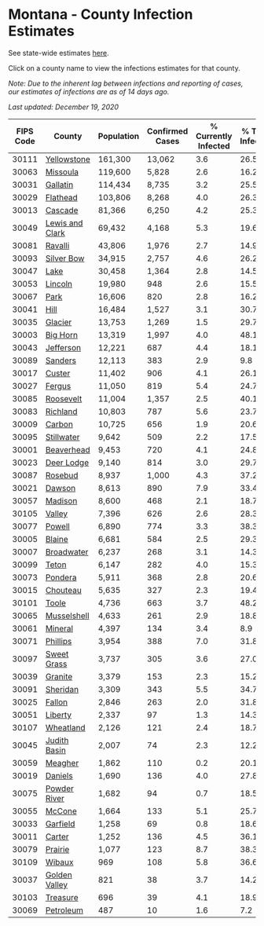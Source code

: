 # Montana - County Infection Estimates

See state-wide estimates [here](/infections/us-mt).

Click on a county name to view the infections estimates for that county.

*Note: Due to the inherent lag between infections and reporting of cases, our estimates of infections are as of 14 days ago.*

*Last updated: December 19, 2020*

|   FIPS Code |                             County |   Population |   Confirmed Cases |   % Currently Infected |   % Total Infected |
|-------------|------------------------------------|--------------|-------------------|------------------------|--------------------|
|       30111 |         [Yellowstone](yellowstone) |      161,300 |            13,062 |                    3.6 |               26.5 |
|       30063 |               [Missoula](missoula) |      119,600 |             5,828 |                    2.6 |               16.2 |
|       30031 |               [Gallatin](gallatin) |      114,434 |             8,735 |                    3.2 |               25.5 |
|       30029 |               [Flathead](flathead) |      103,806 |             8,268 |                    4.0 |               26.3 |
|       30013 |                 [Cascade](cascade) |       81,366 |             6,250 |                    4.2 |               25.3 |
|       30049 | [Lewis and Clark](lewis-and-clark) |       69,432 |             4,168 |                    5.3 |               19.6 |
|       30081 |                 [Ravalli](ravalli) |       43,806 |             1,976 |                    2.7 |               14.9 |
|       30093 |           [Silver Bow](silver-bow) |       34,915 |             2,757 |                    4.6 |               26.2 |
|       30047 |                       [Lake](lake) |       30,458 |             1,364 |                    2.8 |               14.5 |
|       30053 |                 [Lincoln](lincoln) |       19,980 |               948 |                    2.6 |               15.5 |
|       30067 |                       [Park](park) |       16,606 |               820 |                    2.8 |               16.2 |
|       30041 |                       [Hill](hill) |       16,484 |             1,527 |                    3.1 |               30.7 |
|       30035 |                 [Glacier](glacier) |       13,753 |             1,269 |                    1.5 |               29.7 |
|       30003 |               [Big Horn](big-horn) |       13,319 |             1,997 |                    4.0 |               48.1 |
|       30043 |             [Jefferson](jefferson) |       12,221 |               687 |                    4.4 |               18.1 |
|       30089 |                 [Sanders](sanders) |       12,113 |               383 |                    2.9 |                9.8 |
|       30017 |                   [Custer](custer) |       11,402 |               906 |                    4.1 |               26.1 |
|       30027 |                   [Fergus](fergus) |       11,050 |               819 |                    5.4 |               24.7 |
|       30085 |             [Roosevelt](roosevelt) |       11,004 |             1,357 |                    2.5 |               40.1 |
|       30083 |               [Richland](richland) |       10,803 |               787 |                    5.6 |               23.7 |
|       30009 |                   [Carbon](carbon) |       10,725 |               656 |                    1.9 |               20.6 |
|       30095 |           [Stillwater](stillwater) |        9,642 |               509 |                    2.2 |               17.5 |
|       30001 |           [Beaverhead](beaverhead) |        9,453 |               720 |                    4.1 |               24.8 |
|       30023 |           [Deer Lodge](deer-lodge) |        9,140 |               814 |                    3.0 |               29.7 |
|       30087 |                 [Rosebud](rosebud) |        8,937 |             1,000 |                    4.3 |               37.2 |
|       30021 |                   [Dawson](dawson) |        8,613 |               890 |                    7.9 |               33.4 |
|       30057 |                 [Madison](madison) |        8,600 |               468 |                    2.1 |               18.7 |
|       30105 |                   [Valley](valley) |        7,396 |               626 |                    2.6 |               28.3 |
|       30077 |                   [Powell](powell) |        6,890 |               774 |                    3.3 |               38.3 |
|       30005 |                   [Blaine](blaine) |        6,681 |               584 |                    2.5 |               29.3 |
|       30007 |           [Broadwater](broadwater) |        6,237 |               268 |                    3.1 |               14.3 |
|       30099 |                     [Teton](teton) |        6,147 |               282 |                    4.0 |               15.3 |
|       30073 |                 [Pondera](pondera) |        5,911 |               368 |                    2.8 |               20.6 |
|       30015 |               [Chouteau](chouteau) |        5,635 |               327 |                    2.3 |               19.4 |
|       30101 |                     [Toole](toole) |        4,736 |               663 |                    3.7 |               48.2 |
|       30065 |         [Musselshell](musselshell) |        4,633 |               261 |                    2.9 |               18.8 |
|       30061 |                 [Mineral](mineral) |        4,397 |               134 |                    3.4 |                8.9 |
|       30071 |               [Phillips](phillips) |        3,954 |               388 |                    7.0 |               31.8 |
|       30097 |         [Sweet Grass](sweet-grass) |        3,737 |               305 |                    3.6 |               27.0 |
|       30039 |                 [Granite](granite) |        3,379 |               153 |                    2.3 |               15.2 |
|       30091 |               [Sheridan](sheridan) |        3,309 |               343 |                    5.5 |               34.7 |
|       30025 |                   [Fallon](fallon) |        2,846 |               263 |                    2.0 |               31.8 |
|       30051 |                 [Liberty](liberty) |        2,337 |                97 |                    1.3 |               14.3 |
|       30107 |             [Wheatland](wheatland) |        2,126 |               121 |                    2.4 |               18.7 |
|       30045 |       [Judith Basin](judith-basin) |        2,007 |                74 |                    2.3 |               12.2 |
|       30059 |                 [Meagher](meagher) |        1,862 |               110 |                    0.2 |               20.1 |
|       30019 |                 [Daniels](daniels) |        1,690 |               136 |                    4.0 |               27.8 |
|       30075 |       [Powder River](powder-river) |        1,682 |                94 |                    0.7 |               18.5 |
|       30055 |                   [McCone](mccone) |        1,664 |               133 |                    5.1 |               25.7 |
|       30033 |               [Garfield](garfield) |        1,258 |                69 |                    0.8 |               18.6 |
|       30011 |                   [Carter](carter) |        1,252 |               136 |                    4.5 |               36.1 |
|       30079 |                 [Prairie](prairie) |        1,077 |               123 |                    8.7 |               38.3 |
|       30109 |                   [Wibaux](wibaux) |          969 |               108 |                    5.8 |               36.6 |
|       30037 |     [Golden Valley](golden-valley) |          821 |                38 |                    3.7 |               14.2 |
|       30103 |               [Treasure](treasure) |          696 |                39 |                    4.1 |               18.9 |
|       30069 |             [Petroleum](petroleum) |          487 |                10 |                    1.6 |                7.2 |